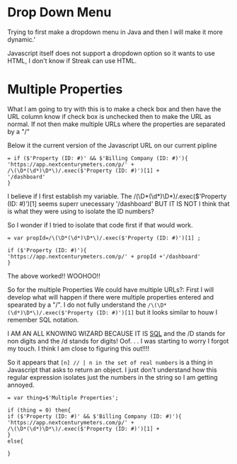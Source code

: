 # Drop Down Menu

Trying to first make a dropdown menu in Java and then I will make it more dynamic.'

Javascript itself does not support a dropdown option so it wants to use HTML, I don't know if Streak can use HTML.


# Multiple Properties

What I am going to try with this is to make a check box and then have the URL column know if check box is unchecked then to make the URL as normal. If not then make multiple URLs where the properties are separated by a "/"

Below it the current version of the Javascript URL on our current pipline
~~~
= if ($'Property (ID: #)' && $'Billing Company (ID: #)'){
'https://app.nextcenturymeters.com/p/' +
/\(\D*(\d*)\D*\)/.exec($'Property (ID: #)')[1] + 
'/dashboard'
}
~~~
I believe if I first establish my variable. The /\(\D*(\d*)\D*\)/.exec($'Property (ID: #)')[1] seems superr unecessary
'/dashboard' BUT IT IS NOT I think that is what they were using to isolate the ID numbers?

So I wonder if I tried to isolate that code first if that would work. 
~~~
= var propId=/\(\D*(\d*)\D*\)/.exec($'Property (ID: #)')[1] ; 

if ($'Property (ID: #)'){
'https://app.nextcenturymeters.com/p/' + propId +'/dashboard'
}
~~~~
The above worked!! WOOHOO!!

So for the multiple Properties We could have multiple URLs?:
First I will develop what will happen if there were multiple properties entered and spearated by a "/". 
I do not fully understand the ``` /\(\D*(\d*)\D*\)/.exec($'Property (ID: #)')[1] ``` but it looks similar to houw I remember SQL notation.

I AM AN ALL KNOWING WIZARD BECAUSE IT IS [SQL](https://en.wikipedia.org/wiki/Regular_expression#Basic_concepts) and the /D stands for non digits and the /d stands for digits! Oof. . . I was starting to worry I forgot my touch. I think I am close to figuring this out!!!!

So it appears that ```[n] // | n in the set of real numbers``` is a thing in Javascript that asks to return an object. I just don't understand how this regular expression isolates just the numbers in the string so I am getting annoyed. 












~~~
= var thing=$'Multiple Properties';

if (thing = 0) then{
if ($'Property (ID: #)' && $'Billing Company (ID: #)'){
'https://app.nextcenturymeters.com/p/' +
/\(\D*(\d*)\D*\)/.exec($'Property (ID: #)')[1] + 
}
else{

}
~~~
